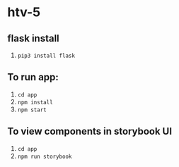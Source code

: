 # htv-5

## flask install
1. `pip3 install flask`


## To run app:
1. `cd app`
2. `npm install`
3. `npm start`

## To view components in storybook UI
1. `cd app`
2. `npm run storybook`



